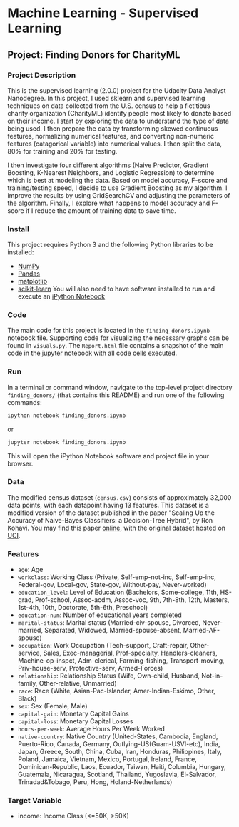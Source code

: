 # Machine Learning - Supervised Learning
## Project: Finding Donors for CharityML

### Project Description
This is the supervised learning (2.0.0) project for the Udacity Data Analyst Nanodegree. In this project, I used sklearn and supervised learning techniques on data collected from the U.S. census to help a fictitious charity organization (CharityML) identify people most likely to donate based on their income. I start by exploring the data to understand the type of data being used. I then prepare the data by transforming skewed continuous features, normalizing numerical features, and converting non-numeric features (catagorical variable) into numerical values. I then split the data, 80% for training and 20% for testing.

I then investigate four different algorithms (Naive Predictor, Gradient Boosting, K-Nearest Neighbors, and Logistic Regression) to determine which is best at modeling the data. Based on model accuracy, F-score and training/testing speed, I decide to use Gradient Boosting as my algorithm. I improve the results by using GridSearchCV and adjusting the parameters of the algorithm. Finally, I explore what happens to model accuracy and F-score if I reduce the amount of training data to save time.

### Install
This project requires Python 3 and the following Python libraries to be installed:

- [NumPy](http://www.numpy.org/)
- [Pandas](http://pandas.pydata.org)
- [matplotlib](http://matplotlib.org/)
- [scikit-learn](http://scikit-learn.org/stable/)
You will also need to have software installed to run and execute an [iPython Notebook](http://ipython.org/notebook.html)

### Code
The main code for this project is located in the `finding_donors.ipynb` notebook file. Supporting code for visualizing the necessary graphs can be found in `visuals.py`. The `Report.html` file contains a snapshot of the main code in the jupyter notebook with all code cells executed.

### Run
In a terminal or command window, navigate to the top-level project directory `finding_donors/` (that contains this README) and run one of the following commands:

```bash
ipython notebook finding_donors.ipynb
```  
or
```bash
jupyter notebook finding_donors.ipynb
```
This will open the iPython Notebook software and project file in your browser.

### Data
The modified census dataset (`census.csv`) consists of approximately 32,000 data points, with each datapoint having 13 features. This dataset is a modified version of the dataset published in the paper "Scaling Up the Accuracy of Naive-Bayes Classifiers: a Decision-Tree Hybrid", by Ron Kohavi. You may find this paper [online](https://www.aaai.org/Papers/KDD/1996/KDD96-033.pdf), with the original dataset hosted on [UCI](https://archive.ics.uci.edu/ml/datasets/Census+Income).

### Features
- `age`: Age
- `workclass`: Working Class (Private, Self-emp-not-inc, Self-emp-inc, Federal-gov, Local-gov, State-gov, Without-pay, Never-worked)
- `education_level`: Level of Education (Bachelors, Some-college, 11th, HS-grad, Prof-school, Assoc-acdm, Assoc-voc, 9th, 7th-8th, 12th, Masters, 1st-4th, 10th, Doctorate, 5th-6th, Preschool)
- `education-num`: Number of educational years completed
- `marital-status`: Marital status (Married-civ-spouse, Divorced, Never-married, Separated, Widowed, Married-spouse-absent, Married-AF-spouse)
- `occupation`: Work Occupation (Tech-support, Craft-repair, Other-service, Sales, Exec-managerial, Prof-specialty, Handlers-cleaners, Machine-op-inspct, Adm-clerical, Farming-fishing, Transport-moving, Priv-house-serv, Protective-serv, Armed-Forces)
- `relationship`: Relationship Status (Wife, Own-child, Husband, Not-in-family, Other-relative, Unmarried)
- `race`: Race (White, Asian-Pac-Islander, Amer-Indian-Eskimo, Other, Black)
- `sex`: Sex (Female, Male)
- `capital-gain`: Monetary Capital Gains
- `capital-loss`: Monetary Capital Losses
- `hours-per-week`: Average Hours Per Week Worked
- `native-country`: Native Country (United-States, Cambodia, England, Puerto-Rico, Canada, Germany, Outlying-US(Guam-USVI-etc), India, Japan, Greece, South, China, Cuba, Iran, Honduras, Philippines, Italy, Poland, Jamaica, Vietnam, Mexico, Portugal, Ireland, France, Dominican-Republic, Laos, Ecuador, Taiwan, Haiti, Columbia, Hungary, Guatemala, Nicaragua, Scotland, Thailand, Yugoslavia, El-Salvador, Trinadad&Tobago, Peru, Hong, Holand-Netherlands)

### Target Variable

- income: Income Class (<=50K, >50K)
